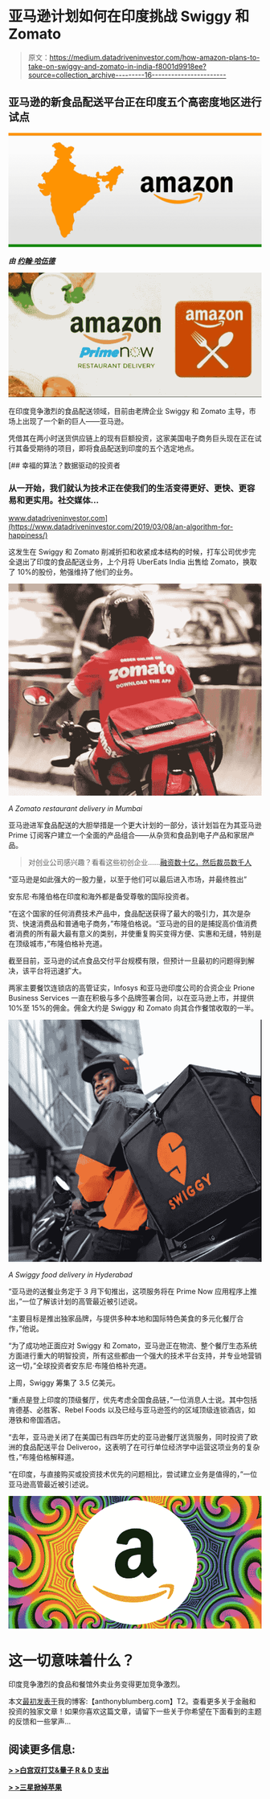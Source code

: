 # 亚马逊计划如何在印度挑战 Swiggy 和 Zomato

> 原文：<https://medium.datadriveninvestor.com/how-amazon-plans-to-take-on-swiggy-and-zomato-in-india-f8001d9918ee?source=collection_archive---------16----------------------->

## 亚马逊的新食品配送平台正在印度五个高密度地区进行试点

![](img/0dd77af5b7e112a2eeff9aa464276bab.png)

***由*** [***约翰·哈伍德***](https://www.anthonyblumberg.com/)

![](img/1aa0ca7f99759db88f27545239079d9e.png)

在印度竞争激烈的食品配送领域，目前由老牌企业 Swiggy 和 Zomato 主导，市场上出现了一个新的巨人——亚马逊。

凭借其在两小时送货供应链上的现有巨额投资，这家美国电子商务巨头现在正在试行其备受期待的项目，即将食品配送到印度的五个选定地点。

[](https://www.datadriveninvestor.com/2019/03/08/an-algorithm-for-happiness/) [## 幸福的算法？数据驱动的投资者

### 从一开始，我们就认为技术正在使我们的生活变得更好、更快、更容易和更实用。社交媒体…

www.datadriveninvestor.com](https://www.datadriveninvestor.com/2019/03/08/an-algorithm-for-happiness/) 

这发生在 Swiggy 和 Zomato 削减折扣和收紧成本结构的时候，打车公司优步完全退出了印度的食品配送业务，上个月将 UberEats India 出售给 Zomato，换取了 10%的股份，勉强维持了他们的业务。

![](img/8fb66414fe33da55d323b89879e4f0e9.png)

*A Zomato restaurant delivery in Mumbai*

亚马逊进军食品配送的大胆举措是一个更大计划的一部分，该计划旨在为其亚马逊 Prime 订阅客户建立一个全面的产品组合——从杂货和食品到电子产品和家居产品。

> 对创业公司感兴趣？看看这些初创企业……[融资数十亿，然后裁员数千人](https://www.anthonyblumberg.com/blog/these-startups-raised-billions-and-then-laid-off-thousands)

“亚马逊是如此强大的一股力量，以至于他们可以最后进入市场，并最终胜出”

安东尼·布隆伯格在印度和海外都是备受尊敬的国际投资者。

“在这个国家的任何消费技术产品中，食品配送获得了最大的吸引力，其次是杂货、快速消费品和普通电子商务，”布隆伯格说。“亚马逊的目的是捕捉高价值消费者消费的所有最大最有意义的类别，并使重复购买变得方便、实惠和无缝，特别是在顶级城市，”布隆伯格补充道。

截至目前，亚马逊的试点食品交付平台规模有限，但预计一旦最初的问题得到解决，该平台将迅速扩大。

两家主要餐饮连锁店的高管证实，Infosys 和亚马逊印度公司的合资企业 Prione Business Services 一直在积极与多个品牌签署合同，以在亚马逊上市，并提供 10%至 15%的佣金。佣金大约是 Swiggy 和 Zomato 向其合作餐馆收取的一半。

![](img/9bb6139c477ff9159a3735714714e350.png)

*A Swiggy food delivery in Hyderabad*

“亚马逊的送餐业务定于 3 月下旬推出，这项服务将在 Prime Now 应用程序上推出，”一位了解该计划的高管最近被引述说。

“主要目标是推出独家品牌，与提供多种本地和国际特色美食的多元化餐厅合作，”他说。

“为了成功地正面应对 Swiggy 和 Zomato，亚马逊正在物流、整个餐厅生态系统方面进行重大的明智投资，所有这些都由一个强大的技术平台支持，并专业地营销这一切，”全球投资者安东尼·布隆伯格补充道。

上周，Swiggy 筹集了 3.5 亿美元。

“重点是登上印度的顶级餐厅，优先考虑全国食品链，”一位消息人士说。其中包括肯德基、必胜客、Rebel Foods 以及已经与亚马逊签约的区域顶级连锁酒店，如港铁和帝国酒店。

“去年，亚马逊关闭了在美国已有四年历史的亚马逊餐厅送货服务，同时投资了欧洲的食品配送平台 Deliveroo，这表明了在可行单位经济学中运营这项业务的复杂性，”布隆伯格解释道。

“在印度，与直接购买或投资技术优先的问题相比，尝试建立业务是值得的，”一位亚马逊高管最近被引述说。

![](img/8d5dc1d3c752a69e147bd401c1e22e0d.png)

# 这一切意味着什么？

印度竞争激烈的食品和餐馆外卖业务变得更加竞争激烈。

本文[最初发表于](http://www.anthonyblumberg.com/blog/how-amazon-plans-to-take-on-swiggy-and-zomato-in-india)我的博客:【anthonyblumberg.com】T2。查看更多关于金融和投资的独家文章！如果你喜欢这篇文章，请留下一些关于你希望在下面看到的主题的反馈和一些掌声…

## 阅读更多信息:

[**> >白宫双打艾&量子 R & D 支出**](https://www.anthonyblumberg.com/blog/white-house-doubles-ai-amp-quantum-rampd-spending)

[**> >三星掀掉苹果**](https://www.anthonyblumberg.com/blog/samsung-flips-off-apple)